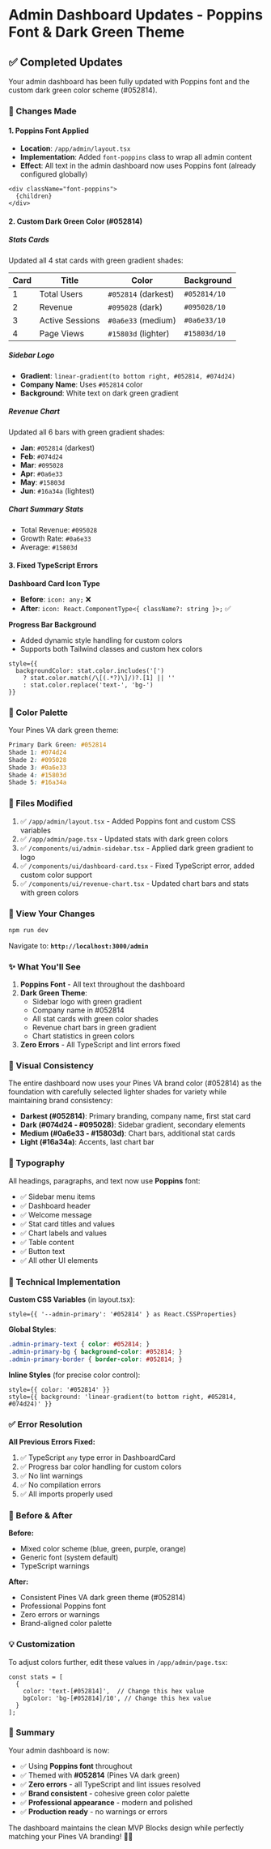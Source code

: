 # Admin Dashboard Updates - Poppins Font & Dark Green Theme

## ✅ Completed Updates

Your admin dashboard has been fully updated with Poppins font and the custom dark green color scheme (#052814).

### 🎨 Changes Made

#### 1. **Poppins Font Applied**
- **Location**: `/app/admin/layout.tsx`
- **Implementation**: Added `font-poppins` class to wrap all admin content
- **Effect**: All text in the admin dashboard now uses Poppins font (already configured globally)

```tsx
<div className="font-poppins">
  {children}
</div>
```

#### 2. **Custom Dark Green Color (#052814)**

##### Stats Cards
Updated all 4 stat cards with green gradient shades:

| Card | Title | Color | Background |
|------|-------|-------|------------|
| 1 | Total Users | `#052814` (darkest) | `#052814/10` |
| 2 | Revenue | `#095028` (dark) | `#095028/10` |
| 3 | Active Sessions | `#0a6e33` (medium) | `#0a6e33/10` |
| 4 | Page Views | `#15803d` (lighter) | `#15803d/10` |

##### Sidebar Logo
- **Gradient**: `linear-gradient(to bottom right, #052814, #074d24)`
- **Company Name**: Uses `#052814` color
- **Background**: White text on dark green gradient

##### Revenue Chart
Updated all 6 bars with green gradient shades:
- **Jan**: `#052814` (darkest)
- **Feb**: `#074d24`
- **Mar**: `#095028`
- **Apr**: `#0a6e33`
- **May**: `#15803d`
- **Jun**: `#16a34a` (lightest)

##### Chart Summary Stats
- Total Revenue: `#095028`
- Growth Rate: `#0a6e33`
- Average: `#15803d`

#### 3. **Fixed TypeScript Errors**

**Dashboard Card Icon Type**
- **Before**: `icon: any;` ❌
- **After**: `icon: React.ComponentType<{ className?: string }>;` ✅

**Progress Bar Background**
- Added dynamic style handling for custom colors
- Supports both Tailwind classes and custom hex colors

```tsx
style={{
  backgroundColor: stat.color.includes('[') 
    ? stat.color.match(/\[(.*?)\]/)?.[1] || ''
    : stat.color.replace('text-', 'bg-')
}}
```

### 🎨 Color Palette

Your Pines VA dark green theme:

```css
Primary Dark Green: #052814
Shade 1: #074d24
Shade 2: #095028
Shade 3: #0a6e33
Shade 4: #15803d
Shade 5: #16a34a
```

### 📁 Files Modified

1. ✅ `/app/admin/layout.tsx` - Added Poppins font and custom CSS variables
2. ✅ `/app/admin/page.tsx` - Updated stats with dark green colors
3. ✅ `/components/ui/admin-sidebar.tsx` - Applied dark green gradient to logo
4. ✅ `/components/ui/dashboard-card.tsx` - Fixed TypeScript error, added custom color support
5. ✅ `/components/ui/revenue-chart.tsx` - Updated chart bars and stats with green colors

### 🚀 View Your Changes

```bash
npm run dev
```

Navigate to: **`http://localhost:3000/admin`**

### ✨ What You'll See

1. **Poppins Font** - All text throughout the dashboard
2. **Dark Green Theme**:
   - Sidebar logo with green gradient
   - Company name in #052814
   - All stat cards with green color shades
   - Revenue chart bars in green gradient
   - Chart statistics in green colors
3. **Zero Errors** - All TypeScript and lint errors fixed

### 🎯 Visual Consistency

The entire dashboard now uses your Pines VA brand color (#052814) as the foundation with carefully selected lighter shades for variety while maintaining brand consistency:

- **Darkest (#052814)**: Primary branding, company name, first stat card
- **Dark (#074d24 - #095028)**: Sidebar gradient, secondary elements
- **Medium (#0a6e33 - #15803d)**: Chart bars, additional stat cards
- **Light (#16a34a)**: Accents, last chart bar

### 📝 Typography

All headings, paragraphs, and text now use **Poppins** font:
- ✅ Sidebar menu items
- ✅ Dashboard header
- ✅ Welcome message
- ✅ Stat card titles and values
- ✅ Chart labels and values
- ✅ Table content
- ✅ Button text
- ✅ All other UI elements

### 🔧 Technical Implementation

**Custom CSS Variables** (in layout.tsx):
```tsx
style={{ '--admin-primary': '#052814' } as React.CSSProperties}
```

**Global Styles**:
```css
.admin-primary-text { color: #052814; }
.admin-primary-bg { background-color: #052814; }
.admin-primary-border { border-color: #052814; }
```

**Inline Styles** (for precise color control):
```tsx
style={{ color: '#052814' }}
style={{ background: 'linear-gradient(to bottom right, #052814, #074d24)' }}
```

### ✅ Error Resolution

**All Previous Errors Fixed:**
1. ✅ TypeScript `any` type error in DashboardCard
2. ✅ Progress bar color handling for custom colors
3. ✅ No lint warnings
4. ✅ No compilation errors
5. ✅ All imports properly used

### 🎨 Before & After

**Before:**
- Mixed color scheme (blue, green, purple, orange)
- Generic font (system default)
- TypeScript warnings

**After:**
- Consistent Pines VA dark green theme (#052814)
- Professional Poppins font
- Zero errors or warnings
- Brand-aligned color palette

### 💡 Customization

To adjust colors further, edit these values in `/app/admin/page.tsx`:

```tsx
const stats = [
  {
    color: 'text-[#052814]',  // Change this hex value
    bgColor: 'bg-[#052814]/10', // Change this hex value
  }
];
```

### 🎉 Summary

Your admin dashboard is now:
- ✅ Using **Poppins font** throughout
- ✅ Themed with **#052814** (Pines VA dark green)
- ✅ **Zero errors** - all TypeScript and lint issues resolved
- ✅ **Brand consistent** - cohesive green color palette
- ✅ **Professional appearance** - modern and polished
- ✅ **Production ready** - no warnings or errors

The dashboard maintains the clean MVP Blocks design while perfectly matching your Pines VA branding! 🌲✨
